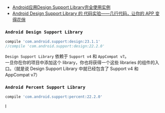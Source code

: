 - [Android应用Design Support Library完全使用实例][1]
- [Android Design Support Library 的 代码实验——几行代码，让你的 APP 变得花俏][2]

[1]:http://www.open-open.com/lib/view/open1433385856119.html 'Open 经验库'
[2]:http://www.jianshu.com/p/1078568e859f '简书'

### `Android Design Support Library`

```groovy
compile 'com.android.support:design:23.1.1'
//compile 'com.android.support:design:22.2.0'
```

>
`Design Support Library` 依赖于 `Support v4` 和 `AppCompat v7`。  
一旦你在你的项目中添加这个 library，你也将获得一个这些 libraries 的组件的入口。（就是说 Design Support Library 中就已经包含了 Support v4 和 AppCompat v7）


### `Android Percent Support Library`

```groovy
compile 'com.android.support:percent:22.2.0'
```
I